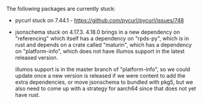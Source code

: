 
The following packages are currently stuck:

- pycurl
  stuck on 7.44.1 - https://github.com/pycurl/pycurl/issues/748

- jsonschema
  stuck on 4.17.3.
  4.18.0 brings in a new dependency on "referencing" which itself has a
  dependency on "rpds-py", which is in rust and depends on a crate called
  "maturin", which has a dependency on "platform-info", which does not have
  illumos support in the latest released version.

  illumos support is in the master branch of "platform-info", so we could
  update once a new version is released if we were content to add the extra
  dependencies, or move jsonschema to bundled with pkg5, but we also need to
  come up with a strategy for aarch64 since that does not yet have rust.

